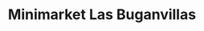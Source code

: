 ---
title: "Minimarket Las Buganvillas"
url: /vera-playa/minimarket-las-buganvillas/
shop: supermercado
---
